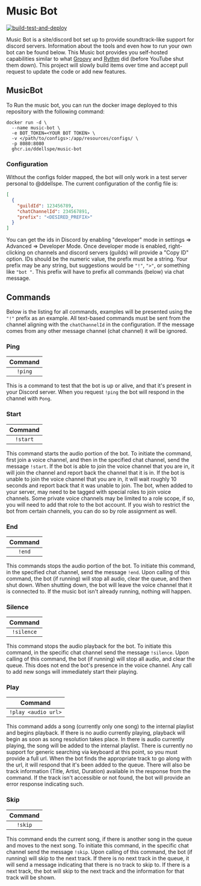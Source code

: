 # Music Bot
[![build-test-and-deploy](https://github.com/ddellspe/music-bot/actions/workflows/build-and-test.yml/badge.svg?branch=main)](https://github.com/ddellspe/music-bot/actions/workflows/build-and-test.yml)

Music Bot is a site/discord bot set up to provide soundtrack-like support for discord servers.
Information about the tools and even how to run your own bot can be found below.
This Music bot provides you self-hosted capabilities similar to what [Groovy](https://groovy.bot/)
and [Rythm](https://rythm.fm/) did (before YouTube shut them down).
This project will slowly build items over time and accept pull request to update the code or add new features.

## MusicBot
To Run the music bot, you can run the docker image deployed to this repository with the following command:
```shell
docker run -d \ 
  --name music-bot \
  -e BOT_TOKEN=<YOUR BOT TOKEN> \
  -v </path/to/configs>:/app/resources/configs/ \
  -p 8080:8080
  ghcr.io/ddellspe/music-bot 
```

### Configuration

Without the configs folder mapped, the bot will only work in a test server personal to @ddellspe.
The current configuration of the config file is:
```json
[
  {
    "guildId": 123456789,
    "chatChannelId": 234567891,
    "prefix": "<DESIRED_PREFIX>"
  }
]
```
You can get the ids in Discord by enabling "developer" mode in settings => Advanced => Developer Mode.
Once developer mode is enabled, right-clicking on channels and discord servers (guilds) will provide a "Copy ID" option.
IDs should be the numeric value, the prefix must be a string.
Your prefix may be any string, but suggestions would be `"!"`, `">"`, or something like `"bot "`.
This prefix will have to prefix all commands (below) via chat message.

## Commands
Below is the listing for all commands, examples will be presented using the `"!"` prefix as an example.
All text-based commands must be sent from the channel aligning with the `chatChannelId` in the configuration.
If the message comes from any other message channel (chat channel) it will be ignored.

### Ping
| Command |
| :-: |
| `!ping` |

This is a command to test that the bot is up or alive, and that it's present in your Discord server.
When you request `!ping` the bot will respond in the channel with `Pong`.

### Start
| Command |
| :-: |
| `!start` |

This command starts the audio portion of the bot. 
To initiate the command, first join a voice channel, and then in the specified chat channel, send the message `!start`.
If the bot is able to join the voice channel that you are in, it will join the channel and report back the channel that it is in.
If the bot is unable to join the voice channel that you are in, it will wait roughly 10 seconds and report back that it was unable to join.
The bot, when added to your server, may need to be tagged with special roles to join voice channels.
Some private voice channels may be limited to a role scope, if so, you will need to add that role to the bot account.
If you wish to restrict the bot from certain channels, you can do so by role assignment as well.

### End
| Command |
| :-: |
| `!end` |

This commands stops the audio portion of the bot.
To initiate this command, in the specified chat channel, send the message `!end`.
Upon calling of this command, the bot (if running) will stop all audio, clear the queue, and then shut down.
When shutting down, the bot will leave the voice channel that it is connected to.
If the music bot isn't already running, nothing will happen.

### Silence
| Command |
| :-: |
| `!silence` |

This command stops the audio playback for the bot.
To initiate this command, in the specific chat channel send the message `!silence`.
Upon calling of this command, the bot (if running) will stop all audio, and clear the queue.
This does not end the bot's presence in the voice channel.
Any call to add new songs will immediately start their playing.

### Play
| Command |
| :-: |
| `!play <audio url>` |

This command adds a song (currently only one song) to the internal playlist and begins playback.
If there is no audio currently playing, playback will begin as soon as song resolution takes place.
In there is audio currently playing, the song will be added to the internal playlist.
There is currently no support for generic searching via keyboard at this point, so you must provide a full url.
When the bot finds the appropriate track to go along with the url, it will respond that it's been added to the queue.
There will also be track information (Title, Artist, Duration) available in the response from the command.
If the track isn't accessible or not found, the bot will provide an error response indicating such.

### Skip
| Command |
| :-: |
| `!skip` |

This command ends the current song, if there is another song in the queue and moves to the next song.
To initiate this command, in the specific chat channel send the message `!skip`.
Upon calling of this command, the bot (if running) will skip to the next track.
If there is no next track in the queue, it will send a message indicating that there is no track to skip to.
If there is a next track, the bot will skip to the next track and the information for that track will be shown.
